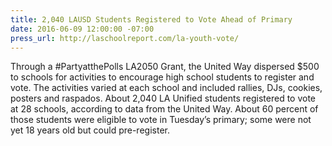 ```yaml
---
title: 2,040 LAUSD Students Registered to Vote Ahead of Primary
date: 2016-06-09 12:00:00 -07:00
press_url: http://laschoolreport.com/la-youth-vote/
---
```


Through a #PartyatthePolls LA2050 Grant, the United Way dispersed $500 to schools for activities to encourage high school students to register and vote. The activities varied at each school and included rallies, DJs, cookies, posters and raspados. About 2,040 LA Unified students registered to vote at 28 schools, according to data from the United Way. About 60 percent of those students were eligible to vote in Tuesday’s primary; some were not yet 18 years old but could pre-register.
